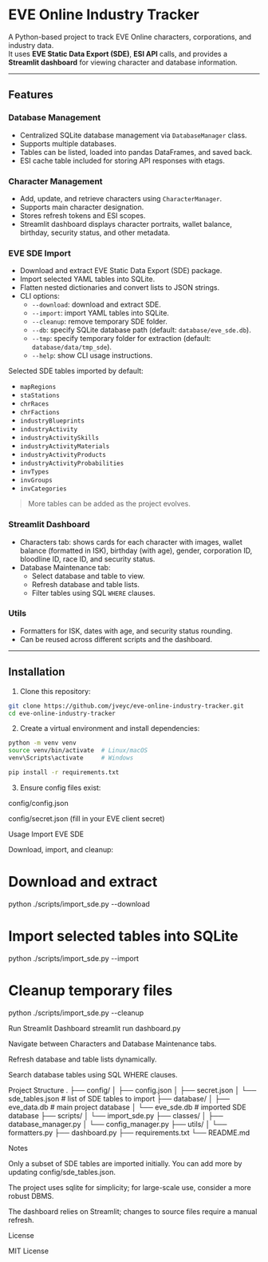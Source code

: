 # EVE Online Industry Tracker

A Python-based project to track EVE Online characters, corporations, and industry data.  
It uses **EVE Static Data Export (SDE)**, **ESI API** calls, and provides a **Streamlit dashboard** for viewing character and database information.

---

## Features

### Database Management
- Centralized SQLite database management via `DatabaseManager` class.
- Supports multiple databases.
- Tables can be listed, loaded into pandas DataFrames, and saved back.
- ESI cache table included for storing API responses with etags.

### Character Management
- Add, update, and retrieve characters using `CharacterManager`.
- Supports main character designation.
- Stores refresh tokens and ESI scopes.
- Streamlit dashboard displays character portraits, wallet balance, birthday, security status, and other metadata.

### EVE SDE Import
- Download and extract EVE Static Data Export (SDE) package.
- Import selected YAML tables into SQLite.
- Flatten nested dictionaries and convert lists to JSON strings.
- CLI options:
  - `--download`: download and extract SDE.
  - `--import`: import YAML tables into SQLite.
  - `--cleanup`: remove temporary SDE folder.
  - `--db`: specify SQLite database path (default: `database/eve_sde.db`).
  - `--tmp`: specify temporary folder for extraction (default: `database/data/tmp_sde`).
  - `--help`: show CLI usage instructions.

Selected SDE tables imported by default:

- `mapRegions`
- `staStations`
- `chrRaces`
- `chrFactions`
- `industryBlueprints`
- `industryActivity`
- `industryActivitySkills`
- `industryActivityMaterials`
- `industryActivityProducts`
- `industryActivityProbabilities`
- `invTypes`
- `invGroups`
- `invCategories`

> More tables can be added as the project evolves.

### Streamlit Dashboard
- Characters tab: shows cards for each character with images, wallet balance (formatted in ISK), birthday (with age), gender, corporation ID, bloodline ID, race ID, and security status.
- Database Maintenance tab:
  - Select database and table to view.
  - Refresh database and table lists.
  - Filter tables using SQL `WHERE` clauses.

### Utils
- Formatters for ISK, dates with age, and security status rounding.
- Can be reused across different scripts and the dashboard.

---

## Installation

1. Clone this repository:

```bash
git clone https://github.com/jveyc/eve-online-industry-tracker.git
cd eve-online-industry-tracker
```

2. Create a virtual environment and install dependencies:

```bash
python -m venv venv
source venv/bin/activate  # Linux/macOS
venv\Scripts\activate     # Windows

pip install -r requirements.txt
```

3. Ensure config files exist:

config/config.json

config/secret.json (fill in your EVE client secret)

Usage
Import EVE SDE

Download, import, and cleanup:

# Download and extract
python ./scripts/import_sde.py --download

# Import selected tables into SQLite
python ./scripts/import_sde.py --import

# Cleanup temporary files
python ./scripts/import_sde.py --cleanup

Run Streamlit Dashboard
streamlit run dashboard.py


Navigate between Characters and Database Maintenance tabs.

Refresh database and table lists dynamically.

Search database tables using SQL WHERE clauses.

Project Structure
.
├── config/
│   ├── config.json
│   ├── secret.json
│   └── sde_tables.json      # list of SDE tables to import
├── database/
│   ├── eve_data.db          # main project database
│   └── eve_sde.db           # imported SDE database
├── scripts/
│   └── import_sde.py
├── classes/
│   ├── database_manager.py
│   └── config_manager.py
├── utils/
│   └── formatters.py
├── dashboard.py
├── requirements.txt
└── README.md

Notes

Only a subset of SDE tables are imported initially. You can add more by updating config/sde_tables.json.

The project uses sqlite for simplicity; for large-scale use, consider a more robust DBMS.

The dashboard relies on Streamlit; changes to source files require a manual refresh.

License

MIT License
